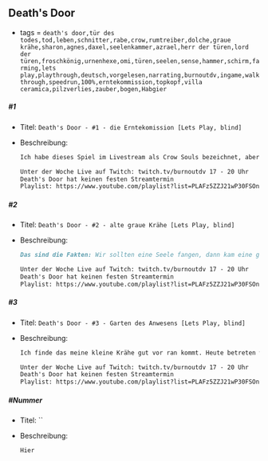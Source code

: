 ## Death's Door

* tags = `death's door,tür des todes,tod,leben,schnitter,rabe,crow,rumtreiber,dolche,graue krähe,sharon,agnes,daxel,seelenkammer,azrael,herr der türen,lord der türen,froschkönig,urnenhexe,omi,türen,seelen,sense,hammer,schirm,farming,lets play,playthrough,deutsch,vorgelesen,narrating,burnoutdv,ingame,walkthrough,speedrun,100%,erntekommission,topkopf,villa ceramica,pilzverlies,zauber,bogen,Habgier`

##### #1

* Titel: `Death's Door - #1 - die Erntekomission [Lets Play, blind]`

* Beschreibung:

  ```markdown
  Ich habe dieses Spiel im Livestream als Crow Souls bezeichnet, aber eigentlich stimmt das nicht wirklich. Wenn ich das tun würde wäre ja quasi jedes Spiel ein Dark Souls Clon. Und dabei gab es doch schon andere Spiele die sich ähnlichen Prinzipien bedienen davor und damit meine ich nicht nur Demon Souls. Wie dem aber auch sei, wir sind eine Krähe und anscheinend eine Art Sub-Dienstleister für den Tod. So habe ich das zumindest verstanden. Die Behörde läuft aber nicht mehr so gut, daher ist es ziemlich selten einen Auftrag zu haben und dann geht auch noch irgendwas schief. Erwarten tut uns dann eine Welt voller Gegner und Rätsel. Anfangen tun wir aber mit einem Waldgeist, alles Andere danach.
  
  Unter der Woche Live auf Twitch: twitch.tv/burnoutdv 17 - 20 Uhr
  Death's Door hat keinen festen Streamtermin
  Playlist: https://www.youtube.com/playlist?list=PLAFz5ZZJ21wP30FSOnH8_2ppUqi9a9QzJ
  ```

##### #2

* Titel: `Death's Door - #2 - alte graue Krähe [Lets Play, blind]`

* Beschreibung:

  ```markdown
  Das sind die Fakten: Wir sollten eine Seele fangen, dann kam eine große graue Krähe und hat uns auf den Kopf geschlagen. Dann war die Seele weg. Ohne diese Seele die wir in die Seelenkammer zurückgeben haben wir ein großes Problem weil wir dann nicht die Tür schließen können. Wenn die Tür nicht geschlossen ist dann sind wir wohl sterblich. Für eine Krähe ist das wohl ein echtes Problem. Ich bin mir übrigens nicht so richtig sicher ob wir jetzt ein Rabe oder eine Krähe sind. Letztendlich spielt es bestimmt keine Rolle, aber ganz sicher bin ich mir halt trotzdem nicht. Wie dem aber auch sei, heute treffen wir die große graue Krähe die uns bestohlen hat. Außerdem treffen wir auch noch den Zwiebelsuppenritter. Ich kann mir eigentlich nicht vorstellen das der Mann keine Referenz ist.
  
  Unter der Woche Live auf Twitch: twitch.tv/burnoutdv 17 - 20 Uhr
  Death's Door hat keinen festen Streamtermin
  Playlist: https://www.youtube.com/playlist?list=PLAFz5ZZJ21wP30FSOnH8_2ppUqi9a9QzJ
  ```

##### #3

* Titel: `Death's Door - #3 - Garten des Anwesens [Lets Play, blind]`

* Beschreibung:

  ```markdown
  Ich finde das meine kleine Krähe gut vor ran kommt. Heute betreten wir das Anwesen der Hexe. Eigentlich wissen wir noch gar nicht allzu viel über das Leben der anscheinend Unsterblichen. Aber wir haben immerhin schon ein paar Informationen vom Zwiebelsuppenritter erfahren. Ich bin übrigens immer noch sehr enttäuscht das er keine tiefen "hmm" von sich gibt. Immerhin ist er genauso nutzlos wie Siegmeyer (nicht Siegwart). Ich mag es wenn Spiele solche Konstanten mitbringen. Außerdem sterben wir heute ein wenig öfter als früher, das liegt größtenteils aber daran das ich einfach zu gierig bin anstatt die vorsichtige Route zu nehmen. Man kann also durchaus beglückwünschen das die Schwierigkeit bisher langsam aber dennoch stetig angestiegen ist.
  
  Unter der Woche Live auf Twitch: twitch.tv/burnoutdv 17 - 20 Uhr
  Death's Door hat keinen festen Streamtermin
  Playlist: https://www.youtube.com/playlist?list=PLAFz5ZZJ21wP30FSOnH8_2ppUqi9a9QzJ
  ```

##### #Nummer

* Titel: ``

* Beschreibung:

  ```markdown
  Hier
  ```
